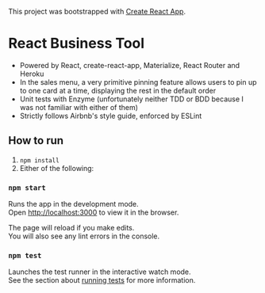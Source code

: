 This project was bootstrapped with [Create React App](https://github.com/facebook/create-react-app).

# React Business Tool

- Powered by React, create-react-app, Materialize, React Router and Heroku
- In the sales menu, a very primitive pinning feature allows users to pin up to one card at a time, displaying the rest in the default order
- Unit tests with Enzyme (unfortunately neither TDD or BDD because I was not familiar with either of them)
- Strictly follows Airbnb's style guide, enforced by ESLint

## How to run
1. `npm install`
2. Either of the following:

### `npm start`

Runs the app in the development mode.<br>
Open [http://localhost:3000](http://localhost:3000) to view it in the browser.

The page will reload if you make edits.<br>
You will also see any lint errors in the console.

### `npm test`

Launches the test runner in the interactive watch mode.<br>
See the section about [running tests](https://facebook.github.io/create-react-app/docs/running-tests) for more information.

